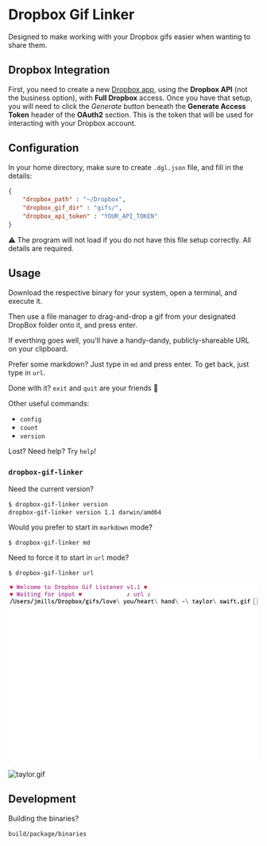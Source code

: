 # Dropbox Gif Linker

Designed to make working with your Dropbox gifs easier when wanting to share them.

## Dropbox Integration

First, you need to create a new [Dropbox app][dropbox-new-app], using the **Dropbox API** (not the 
business option), with **Full Dropbox** access. Once you have that setup, you will need to click 
the _Generate_ button beneath the **Generate Access Token** header of the **OAuth2** section. This 
is the token that will be used for interacting with your Dropbox account.

## Configuration

In your home directory, make sure to create `.dgl.json` file, and fill in the details:

```json
{
	"dropbox_path" : "~/Dropbox",
	"dropbox_gif_dir" : "gifs/",
	"dropbox_api_token" : "YOUR_API_TOKEN"
}
```

⚠️ The program will not load if you do not have this file setup correctly. All details are required.

## Usage

Download the respective binary for your system, open a terminal, and execute it.

Then use a file manager to drag-and-drop a gif from your designated DropBox folder onto it, and press enter.

If everthing goes well, you'll have a handy-dandy, publicly-shareable URL on your clipboard.

Prefer some markdown? Just type in `md` and press enter. To get back, just type in `url`.

Done with it? `exit` and `quit` are your friends 💖

Other useful commands:

- `config`
- `count`
- `version`


Lost? Need help? Try `help`!

### `dropbox-gif-linker`

Need the current version?

```
$ dropbox-gif-linker version
dropbox-gif-linker version 1.1 darwin/amd64
```

Would you prefer to start in `markdown` mode?

```
$ dropbox-gif-linker md
```

Need to force it to start in `url` mode?

```
$ dropbox-gif-linker url
```

![listener example](assets/images/listener-example.gif)

![taylor.gif][taylor heart]

## Development

Building the binaries?

```
build/package/binaries
```

[dropbox-new-app]: https://www.dropbox.com/developers/apps
[osxcross]: https://github.com/tpoechtrager/osxcross
[taylor heart]: https://dl.dropboxusercontent.com/s/rhkozj2hwt82bc7/heart+hand+-+taylor+swift.gif
